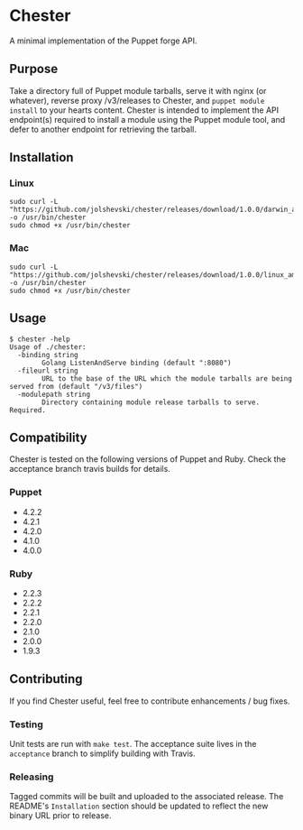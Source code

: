 # Chester

A minimal implementation of the Puppet forge API.

## Purpose
Take a directory full of Puppet module tarballs, serve it with nginx (or whatever), reverse proxy /v3/releases to Chester, and `puppet module install` to your hearts content. Chester is intended to implement the API endpoint(s) required to install a module using the Puppet module tool, and defer to another endpoint for retrieving the tarball.

## Installation
### Linux
```shell
sudo curl -L "https://github.com/jolshevski/chester/releases/download/1.0.0/darwin_amd64" -o /usr/bin/chester
sudo chmod +x /usr/bin/chester
```

### Mac
```shell
sudo curl -L "https://github.com/jolshevski/chester/releases/download/1.0.0/linux_amd64" -o /usr/bin/chester
sudo chmod +x /usr/bin/chester
```

## Usage
```shell
$ chester -help
Usage of ./chester:
  -binding string
        Golang ListenAndServe binding (default ":8080")
  -fileurl string
        URL to the base of the URL which the module tarballs are being served from (default "/v3/files")
  -modulepath string
        Directory containing module release tarballs to serve. Required.
```

## Compatibility
Chester is tested on the following versions of Puppet and Ruby. Check the acceptance branch travis builds for details.

### Puppet
  - 4.2.2
  - 4.2.1
  - 4.2.0
  - 4.1.0
  - 4.0.0

### Ruby
  - 2.2.3
  - 2.2.2
  - 2.2.1
  - 2.2.0
  - 2.1.0
  - 2.0.0
  - 1.9.3

## Contributing
If you find Chester useful, feel free to contribute enhancements / bug fixes.

### Testing
Unit tests are run with `make test`. The acceptance suite lives in the `acceptance` branch to simplify building with Travis.

### Releasing
Tagged commits will be built and uploaded to the associated release. The README's `Installation` section should be updated to reflect the new binary URL prior to release.
